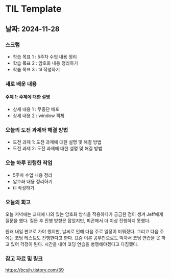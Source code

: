 # TIL Template

## 날짜: 2024-11-28

### 스크럼
- 학습 목표 1 : 5주차 수업 내용 정리
- 학습 목표 2 : 암호화 내용 정리하기
- 학습 목표 3 : til 작성하기

### 새로 배운 내용
#### 주제 1: 주제에 대한 설명
- 상세 내용 1 : 무중단 배포
- 상세 내용 2 : window 객체

### 오늘의 도전 과제와 해결 방법
- 도전 과제 1: 도전 과제에 대한 설명 및 해결 방법
- 도전 과제 2: 도전 과제에 대한 설명 및 해결 방법

### 오늘 하루 진행한 작업
- 5주차 수업 내용 정리
- 암호화 내용 정리하기
- til 작성하기


### 오늘의 회고
오늘 저녁에는 교재에 나와 있는 암호화 방식을 적용하다가 궁금한 점이 생겨 Jeff에게 질문을 했다. 질문 후 진행 방향은 잡았지만, 피곤해서 더 이상 진행하지 못했다.

원래 내일 판교로 가야 했지만, 날씨로 인해 다음 주로 일정이 미뤄졌다. 그리고 다음 주에는 코딩 테스트도 진행한다고 한다. 요즘 이론 공부만으로도 벅차서 코딩 연습을 못 하고 있어 걱정이 된다. 시간을 내어 코딩 연습을 병행해야겠다고 다짐했다.

### 참고 자료 및 링크
https://bcsjh.tistory.com/39